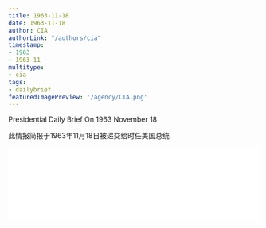 ```yaml
---
title: 1963-11-18
date: 1963-11-18
author: CIA 
authorLink: "/authors/cia"
timestamp: 
- 1963
- 1963-11
multitype: 
- cia
tags: 
- dailybrief
featuredImagePreview: '/agency/CIA.png'
---
```



Presidential Daily Brief On 1963 November 18

此情报简报于1963年11月18日被递交给时任美国总统

<!--more-->





<div id="over" style="width:100%; overflow:hidden"> <iframe id="sFrame" name="sFrame" frameborder="no" border="0"  allowfullscreen marginwidth="0" scrolling="no" src = " /CIA/1963-11-18.html "  style = " position:absulute; width: 806px; top: 300;" > </iframe> </div>